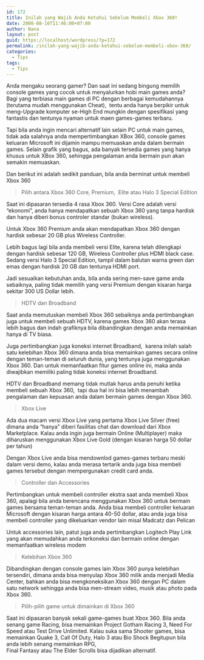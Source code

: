 ```yaml
---
id: 172
title: Inilah yang Wajib Anda Ketahui Sebelum Membeli Xbox 360!
date: 2008-08-16T11:46:00+07:00
author: Nana
layout: post
guid: https://localhost/wordpress/?p=172
permalink: /inilah-yang-wajib-anda-ketahui-sebelum-membeli-xbox-360/
categories:
  - Tips
tags:
  - Tips
---
```

Anda mengaku seorang gamer? Dan saat ini sedang bingung memilih console games yang cocok untuk menyalurkan hobi main games anda? Bagi yang terbiasa main games di PC dengan berbagai kemudahannya (terutama mudah menggunakan Cheat),  tentu anda hanya berpikir untuk meng-Upgrade komputer se-High End mungkin dengan spesifikasi yang fantastis dan tentunya nyaman untuk maen games-games terbaru.

Tapi bila anda ingin mencari alternatif lain selain PC untuk main games, tidak ada salahnya anda mempertimbangkan XBox 360, console games keluaran Microsoft ini dijamin mampu memuaskan anda dalam bermain games. Selain grafik yang bagus, ada banyak tersedia games yang hanya khusus untuk XBox 360, sehingga pengalaman anda bermain pun akan semakin memuaskan.

Dan berikut ini adalah sedikit panduan, bila anda berminat untuk membeli Xbox 360

> Pilih antara Xbox 360 Core, Premium,  Elite atau Halo 3 Special Edition

Saat ini dipasaran tersedia 4 rasa Xbox 360. Versi Core adalah versi “ekonomi”, anda hanya mendapatkan sebuah Xbox 360 yang tanpa hardisk dan hanya diberi bonus controler standar (bukan wireless).

Untuk Xbox 360 Premium anda akan mendapatkan Xbox 360 dengan hardisk sebesar 20 GB plus Wireless Controller.

Lebih bagus lagi bila anda membeli versi Elite, karena telah dilengkapi dengan hardisk sebesar 120 GB, Wireless Controller plus HDMI black case. Sedang versi Halo 3 Special Edition, tampil dalam balutan warna green dan emas dengan hardisk 20 GB dan tentunya HDMI port.

Jadi sesuaikan kebutuhan anda, bila anda sering men-save game anda sebaiknya, paling tidak memilih yang versi Premium dengan kisaran harga sekitar 300 US Dollar lebih.

> HDTV dan Broadband

Saat anda memutuskan membeli Xbox 360 sebaiknya anda pertimbangkan juga untuk membeli sebuah HDTV, karena games Xbox 360 akan terasa lebih bagus dan indah grafiknya bila dibandingkan dengan anda memainkan hanya di TV biasa.

Juga pertimbangkan juga koneksi internet Broadband,  karena inilah salah satu kelebihan Xbox 360 dimana anda bisa memainkan games secara online dengan teman-teman di seluruh dunia, yang tentunya juga menggunakan Xbox 360. Dan untuk memanfaatkan fitur games online ini, maka anda diwajibkan memiliki paling tidak koneksi internet Broadband.

HDTV dan Broadband memang tidak mutlak harus anda penuhi ketika membeli sebuah Xbox 360,  tapi dua hal ini bisa lebih menambah pengalaman dan kepuasan anda dalam bermain games dengan Xbox 360.

> Xbox Live

Ada dua macam versi Xbox Live yang pertama Xbox Live Silver (free) dimana anda “hanya” diberi fasilitas chat dan download dari Xbox Marketplace. Kalau anda ingin juga bermain Online (Multiplayer) maka diharuskan menggunakan Xbox Live Gold (dengan kisaran harga 50 dollar per tahun)

Dengan Xbox Live anda bisa mendownlod games-games terbaru meski dalam versi demo, kalau anda merasa tertarik anda juga bisa membeli games tersebut dengan mempergunakan credit card anda.

> Controller dan Accessories

Pertimbangkan untuk membeli controller ekstra saat anda membeli Xbox 360, apalagi bila anda berencana menggunakan Xbox 360 untuk bermain games bersama teman-teman anda. Anda bisa membeli controller keluaran Microsoft dengan kisaran harga antara 40-50 dollar, atau anda juga bisa membeli controller yang dikeluarkan vendor lain misal Madcatz dan Pelican

Untuk accessories lain, patut juga anda pertimbangkan Logitech Play Link yang akan memudahkan anda terkoneksi dan bermain online dengan memanfaatkan wireless modem

> Kelebihan Xbox 360

Dibandingkan dengan console games lain Xbox 360 punya kelebihan tersendiri, dimana anda bisa menyulap Xbox 360 milik anda menjadi Media Center, bahkan anda bisa mengkoneksikan Xbox 360 dengan PC dalam satu network sehingga anda bisa men-stream video, musik atau photo pada Xbox 360.

> Pilih-pilih game untuk dimainkan di Xbox 360

Saat ini dipasaran banyak sekali game-games buat Xbox 360. Bila anda senang game Racing, bisa memainkan Project Gotham Racing 3, Need For Speed atau Test Drive Unlimited. Kalau suka sama Shooter games, bisa memainkan Quake 3, Call Of Duty, Halo 3 atau Bio Shock Begitupun bila anda lebih senang memainkan RPG,  
Final Fantasy atau The Elder Scrolls bisa dijadikan alternatif.